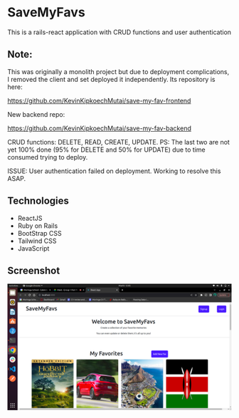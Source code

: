 # SaveMyFavs
This is a rails-react application with CRUD functions and user authentication

## Note:
This was originally a monolith project but due to deployment complications, I removed the client and set deployed it independently. Its repository is here: 

https://github.com/KevinKipkoechMutai/save-my-fav-frontend 

New backend repo: 

https://github.com/KevinKipkoechMutai/save-my-fav-backend


CRUD functions: DELETE, READ, CREATE, UPDATE. PS: The last two are not yet 100% done (95% for DELETE and 50% for UPDATE) due to time consumed trying to deploy.

ISSUE: User authentication failed on deployment. Working to resolve this ASAP.

## Technologies
- ReactJS
- Ruby on Rails
- BootStrap CSS
- Tailwind CSS
- JavaScript



## Screenshot

![screenshot](./Screenshot%20from%202022-12-08%2012-05-08.png)


